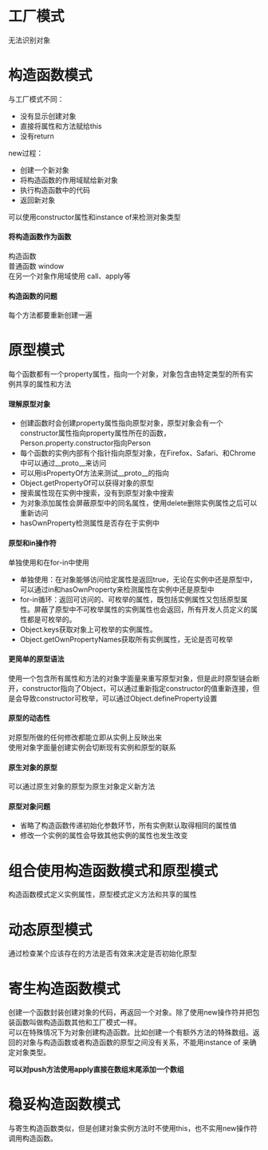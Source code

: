 # 工厂模式

无法识别对象

# 构造函数模式

与工厂模式不同：

* 没有显示创建对象
* 直接将属性和方法赋给this
* 没有return

new过程：

* 创建一个新对象
* 将构造函数的作用域赋给新对象
* 执行构造函数中的代码
* 返回新对象

可以使用constructor属性和instance of来检测对象类型

#### 将构造函数作为函数

构造函数  
普通函数 window  
在另一个对象作用域使用  call、apply等

#### 构造函数的问题

每个方法都要重新创建一遍

# 原型模式

每个函数都有一个property属性，指向一个对象，对象包含由特定类型的所有实例共享的属性和方法

#### 理解原型对象

* 创建函数时会创建property属性指向原型对象，原型对象会有一个constructor属性指向property属性所在的函数，Person.property.constructor指向Person
* 每个函数的实例内部有个指针指向原型对象，在Firefox、Safari、和Chrome中可以通过\_\_proto\_\_来访问
* 可以用isPropertyOf方法来测试\_\_proto\_\_的指向
* Object.getPropertyOf可以获得对象的原型
* 搜索属性现在实例中搜索，没有到原型对象中搜索
* 为对象添加属性会屏蔽原型中的同名属性，使用delete删除实例属性之后可以重新访问
* hasOwnProperty检测属性是否存在于实例中

#### 原型和in操作符

单独使用和在for-in中使用

* 单独使用：在对象能够访问给定属性是返回true，无论在实例中还是原型中，可以通过in和hasOwnProperty来检测属性在实例中还是原型中
* for-in循环：返回可访问的、可枚举的属性，既包括实例属性又包括原型属性。屏蔽了原型中不可枚举属性的实例属性也会返回，所有开发人员定义的属性都是可枚举的。
* Object.keys获取对象上可枚举的实例属性。
* Object.getOwnPropertyNames获取所有实例属性，无论是否可枚举

#### 更简单的原型语法

使用一个包含所有属性和方法的对象字面量来重写原型对象，但是此时原型链会断开，constructor指向了Object，可以通过重新指定constructor的值重新连接，但是会导致constructor可枚举，可以通过Object.defineProperty设置

#### 原型的动态性

对原型所做的任何修改都能立即从实例上反映出来  
使用对象字面量创建实例会切断现有实例和原型的联系

#### 原生对象的原型

可以通过原生对象的原型为原生对象定义新方法

#### 原型对象问题

* 省略了构造函数传递初始化参数环节，所有实例默认取得相同的属性值
* 修改一个实例的属性会导致其他实例的属性也发生改变

# 组合使用构造函数模式和原型模式

构造函数模式定义实例属性，原型模式定义方法和共享的属性

# 动态原型模式

通过检查某个应该存在的方法是否有效来决定是否初始化原型

# 寄生构造函数模式

创建一个函数封装创建对象的代码，再返回一个对象。除了使用new操作符并把包装函数叫做构造函数其他和工厂模式一样。  
可以在特殊情况下为对象创建构造函数。比如创建一个有额外方法的特殊数组。返回的对象与构造函数或者构造函数的原型之间没有关系，不能用instance of 来确定对象类型。

**可以对push方法使用apply直接在数组末尾添加一个数组**

# 稳妥构造函数模式

与寄生构造函数类似，但是创建对象实例方法时不使用this，也不实用new操作符调用构造函数。

